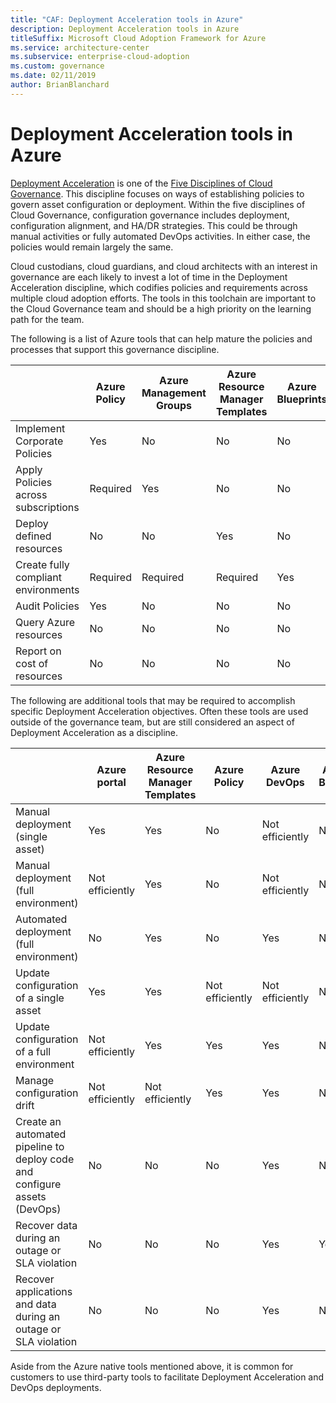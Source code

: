 ```yaml
---
title: "CAF: Deployment Acceleration tools in Azure"
description: Deployment Acceleration tools in Azure
titleSuffix: Microsoft Cloud Adoption Framework for Azure
ms.service: architecture-center
ms.subservice: enterprise-cloud-adoption
ms.custom: governance
ms.date: 02/11/2019
author: BrianBlanchard
---
```


# Deployment Acceleration tools in Azure

[Deployment Acceleration](overview.md) is one of the [Five Disciplines of Cloud Governance](../governance-disciplines.md). This discipline focuses on ways of establishing policies to govern asset configuration or deployment. Within the five disciplines of Cloud Governance, configuration governance includes deployment, configuration alignment, and HA/DR strategies. This could be through manual activities or fully automated DevOps activities. In either case, the policies would remain largely the same.

Cloud custodians, cloud guardians, and cloud architects with an interest in governance are each likely to invest a lot of time in the Deployment Acceleration discipline, which codifies policies and requirements across multiple cloud adoption efforts. The tools in this toolchain are important to the Cloud Governance team and should be a high priority on the learning path for the team.

The following is a list of Azure tools that can help mature the policies and processes that support this governance discipline.

|  |Azure Policy  |Azure Management Groups  |Azure Resource Manager Templates  |Azure Blueprints  | Azure Resource Graph | Azure Cost Management |
|---------|---------|---------|---------|---------|---------|---------|
|Implement Corporate Policies     |Yes |No  |No  |No | No |No |
|Apply Policies across subscriptions     |Required |Yes  |No  |No | No |No |
|Deploy defined resources     |No |No  |Yes  |No | No |No |
|Create fully compliant environments      |Required |Required  |Required  |Yes | No |No |
|Audit Policies      |Yes |No  |No  |No | No |No |
|Query Azure resources      |No |No  |No  |No |Yes |No |
|Report on cost of resources      |No |No  |No  |No |No |Yes |

The following are additional tools that may be required to accomplish specific Deployment Acceleration objectives. Often these tools are used outside of the governance team, but are still considered an aspect of Deployment Acceleration as a discipline.

|  |Azure portal  |Azure Resource Manager Templates  |Azure Policy  | Azure DevOps | Azure Backup | Azure Site Recovery |
|---------|---------|---------|---------|---------|---------|---------|
|Manual deployment (single asset)     | Yes | Yes  | No  | Not efficiently | No | Yes |
|Manual deployment (full environment)     | Not efficiently | Yes | No  | Not efficiently | No | Yes |
|Automated deployment (full environment)     | No  | Yes  | No  | Yes  | No | Yes |
|Update configuration of a single asset     | Yes | Yes | Not efficiently | Not efficiently | No | Yes - during replication |
|Update configuration of a full environment     | Not efficiently | Yes | Yes | Yes  | No | Yes - during replication |
|Manage configuration drift     | Not efficiently | Not efficiently | Yes  | Yes  | No | Yes - during replication |
|Create an automated pipeline to deploy code and configure assets (DevOps)     | No | No | No | Yes | No | No |
|Recover data during an outage or SLA violation     | No | No | No | Yes | Yes | Yes |
|Recover applications and data during an outage or SLA violation     | No | No | No | Yes | No | Yes |

Aside from the Azure native tools mentioned above, it is common for customers to use third-party tools to facilitate Deployment Acceleration and DevOps deployments.
